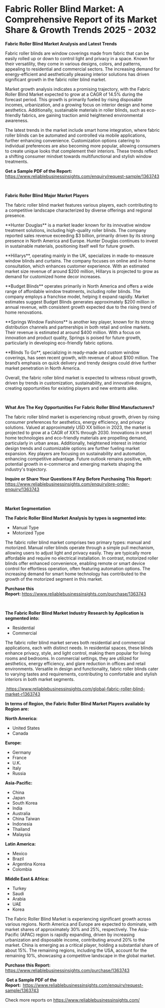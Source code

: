 <p><h1>Fabric Roller Blind Market: A Comprehensive Report of its Market Share & Growth Trends 2025 - 2032</h1></p><p><strong>Fabric Roller Blind Market Analysis and Latest Trends</strong></p>
<p><p>Fabric roller blinds are window coverings made from fabric that can be easily rolled up or down to control light and privacy in a space. Known for their versatility, they come in various designs, colors, and patterns, appealing to residential and commercial sectors. The increasing demand for energy-efficient and aesthetically pleasing interior solutions has driven significant growth in the fabric roller blind market.</p><p>Market growth analysis indicates a promising trajectory, with the Fabric Roller Blind Market expected to grow at a CAGR of 14.5% during the forecast period. This growth is primarily fueled by rising disposable incomes, urbanization, and a growing focus on interior design and home aesthetics. Additionally, sustainable materials in roller blinds, such as eco-friendly fabrics, are gaining traction amid heightened environmental awareness.</p><p>The latest trends in the market include smart home integration, where fabric roller blinds can be automated and controlled via mobile applications, further enhancing convenience. Customization options catering to individual preferences are also becoming more popular, allowing consumers to create unique looks that complement their interiors. These trends reflect a shifting consumer mindset towards multifunctional and stylish window treatments.</p></p>
<p><strong>Get a Sample PDF of the Report:&nbsp;</strong> <a href="https://www.reliablebusinessinsights.com/enquiry/request-sample/1363743?utm_campaign=3288&utm_medium=2&utm_source=Github&utm_content=ia&utm_term=04042025&utm_id=fabric-roller-blind">https://www.reliablebusinessinsights.com/enquiry/request-sample/1363743</a></p>
<p>&nbsp;</p>
<p><strong>Fabric Roller Blind Major Market Players</strong></p>
<p><p>The fabric roller blind market features various players, each contributing to a competitive landscape characterized by diverse offerings and regional presence. </p><p>**Hunter Douglas** is a market leader known for its innovative window treatment solutions, including high-quality roller blinds. The company reported sales revenue exceeding $3 billion, primarily driven by its strong presence in North America and Europe. Hunter Douglas continues to invest in sustainable materials, positioning itself well for future growth.</p><p>**Hillarys**, operating mainly in the UK, specializes in made-to-measure window blinds and curtains. The company focuses on online and in-home consultation, which enhances customer experience. With an estimated market size revenue of around $200 million, Hillarys is projected to grow as demand for customized home decor increases.</p><p>**Budget Blinds** operates primarily in North America and offers a wide range of affordable window treatments, including roller blinds. The company employs a franchise model, helping it expand rapidly. Market estimates suggest Budget Blinds generates approximately $200 million in annual revenue, with consistent growth expected due to the rising trend of home renovations.</p><p>**Springs Window Fashions** is another key player, known for its strong distribution channels and partnerships in both retail and online markets. Their revenue is estimated at around $400 million. With a focus on innovation and product quality, Springs is poised for future growth, particularly in developing eco-friendly fabric options.</p><p>**Blinds To Go**, specializing in ready-made and custom window coverings, has seen recent growth, with revenue of about $100 million. The brand’s emphasis on quick delivery and trendy designs could drive further market penetration in North America.</p><p>Overall, the fabric roller blind market is expected to witness robust growth, driven by trends in customization, sustainability, and innovative designs, creating opportunities for existing players and new entrants alike.</p></p>
<p>&nbsp;</p>
<p><strong>What Are The Key Opportunities For Fabric Roller Blind Manufacturers?</strong></p>
<p><p>The fabric roller blind market is experiencing robust growth, driven by rising consumer preferences for aesthetics, energy efficiency, and privacy solutions. Valued at approximately USD XX billion in 2023, the market is projected to grow at a CAGR of XX% through 2030. Innovations in smart home technologies and eco-friendly materials are propelling demand, particularly in urban areas. Additionally, heightened interest in interior design trends and customizable options are further fueling market expansion. Key players are focusing on sustainability and automation, enhancing competitive advantage. Future outlook remains positive, with potential growth in e-commerce and emerging markets shaping the industry's trajectory.</p></p>
<p><strong>Inquire or Share Your Questions If Any Before Purchasing This Report:</strong> <a href="https://www.reliablebusinessinsights.com/enquiry/pre-order-enquiry/1363743?utm_campaign=3288&utm_medium=2&utm_source=Github&utm_content=ia&utm_term=04042025&utm_id=fabric-roller-blind">https://www.reliablebusinessinsights.com/enquiry/pre-order-enquiry/1363743</a></p>
<p>&nbsp;</p>
<p><strong>Market Segmentation</strong></p>
<p><strong>The Fabric Roller Blind Market Analysis by types is segmented into:</strong></p>
<p><ul><li>Manual Type</li><li>Motorized Type</li></ul></p>
<p><p>The fabric roller blind market comprises two primary types: manual and motorized. Manual roller blinds operate through a simple pull mechanism, allowing users to adjust light and privacy easily. They are typically more affordable and require no electrical installation. In contrast, motorized roller blinds offer enhanced convenience, enabling remote or smart device control for effortless operation, often featuring automation options. The increasing demand for smart home technology has contributed to the growth of the motorized segment in this market.</p></p>
<p><strong>Purchase this Report:&nbsp;</strong><a href="https://www.reliablebusinessinsights.com/purchase/1363743?utm_campaign=3288&utm_medium=2&utm_source=Github&utm_content=ia&utm_term=04042025&utm_id=fabric-roller-blind">https://www.reliablebusinessinsights.com/purchase/1363743</a></p>
<p>&nbsp;</p>
<p><strong>The Fabric Roller Blind Market Industry Research by Application is segmented into:</strong></p>
<p><ul><li>Residential</li><li>Commercial</li></ul></p>
<p><p>The fabric roller blind market serves both residential and commercial applications, each with distinct needs. In residential spaces, these blinds enhance privacy, style, and light control, making them popular for living rooms and bedrooms. In commercial settings, they are utilized for aesthetics, energy efficiency, and glare reduction in offices and retail environments. Versatile in design and functionality, fabric roller blinds cater to varying tastes and requirements, contributing to comfortable and stylish interiors in both market segments.</p></p>
<p><a href="https://www.reliablebusinessinsights.com/global-fabric-roller-blind-market-r1363743?utm_campaign=3288&utm_medium=2&utm_source=Github&utm_content=ia&utm_term=04042025&utm_id=fabric-roller-blind">&nbsp;https://www.reliablebusinessinsights.com/global-fabric-roller-blind-market-r1363743</a></p>
<p><strong>In terms of Region, the Fabric Roller Blind Market Players available by Region are:</strong></p>
<p>
    <p> <strong> North America: </strong>
        <ul>
            <li>United States</li>
            <li>Canada</li>
        </ul>
        </p> 
    <p> <strong> Europe: </strong>
        <ul>
            <li>Germany</li>
            <li>France</li>
            <li>U.K.</li>
            <li>Italy</li>
            <li>Russia</li>
        </ul>
        </p> 
    <p> <strong> Asia-Pacific: </strong>
        <ul>
            <li>China</li>
            <li>Japan</li>
            <li>South Korea</li>
            <li>India</li>
            <li>Australia</li>
            <li>China Taiwan</li>
            <li>Indonesia</li>
            <li>Thailand</li>
            <li>Malaysia</li>
        </ul>
        </p> 
    <p> <strong> Latin America: </strong>
        <ul>
            <li>Mexico</li>
            <li>Brazil</li>
            <li>Argentina Korea</li>
            <li>Colombia</li>
        </ul>
        </p> 
    <p> <strong> Middle East & Africa: </strong>
        <ul>
            <li>Turkey</li>
            <li>Saudi</li>
            <li>Arabia</li>
            <li>UAE</li>
            <li>Korea</li>
        </ul>
    </p>
    </p>
<p><p>The Fabric Roller Blind Market is experiencing significant growth across various regions. North America and Europe are expected to dominate, with market shares of approximately 30% and 25%, respectively. The Asia-Pacific (APAC) region is rapidly expanding, driven by increasing urbanization and disposable income, contributing around 20% to the market. China is emerging as a critical player, holding a substantial share of about 15%. The remaining regions, including the USA, account for the remaining 10%, showcasing a competitive landscape in the global market.</p></p>
<p><strong>Purchase this Report: </strong><a href="https://www.reliablebusinessinsights.com/purchase/1363743?utm_campaign=3288&utm_medium=2&utm_source=Github&utm_content=ia&utm_term=04042025&utm_id=fabric-roller-blind">https://www.reliablebusinessinsights.com/purchase/1363743</a></p>
<p>&nbsp;<strong>Get a Sample PDF of the Report:&nbsp;&nbsp;</strong><a href="https://www.reliablebusinessinsights.com/enquiry/request-sample/1363743?utm_campaign=3288&utm_medium=2&utm_source=Github&utm_content=ia&utm_term=04042025&utm_id=fabric-roller-blind">https://www.reliablebusinessinsights.com/enquiry/request-sample/1363743</a></p>
<p><strong></strong></p>
<p>Check more reports on <a href="https://www.reliablebusinessinsights.com/?utm_campaign=3288&utm_medium=2&utm_source=Github&utm_content=ia&utm_term=04042025&utm_id=fabric-roller-blind">https://www.reliablebusinessinsights.com/</a></p>